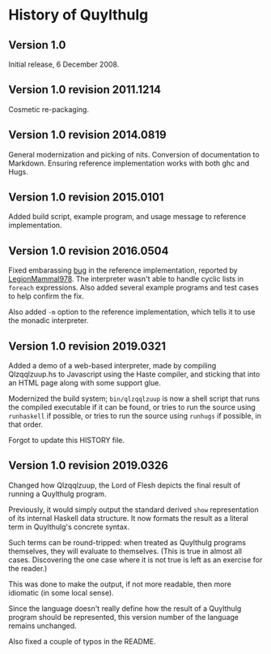 History of Quylthulg
====================

Version 1.0
-----------

Initial release, 6 December 2008.

Version 1.0 revision 2011.1214
------------------------------

Cosmetic re-packaging.

Version 1.0 revision 2014.0819
------------------------------

General modernization and picking of nits.  Conversion of documentation to
Markdown.  Ensuring reference implementation works with both ghc and Hugs.

Version 1.0 revision 2015.0101
------------------------------

Added build script, example program, and usage message to reference
implementation.

Version 1.0 revision 2016.0504
------------------------------

Fixed embarassing [bug](https://github.com/catseye/Quylthulg/issues/1) in
the reference implementation, reported by [LegionMammal978](https://github.com/LegionMammal978).
The interpreter wasn't able to handle cyclic lists in `foreach` expressions.
Also added several example programs and test cases to help confirm the fix.

Also added `-m` option to the reference implementation, which tells it to
use the monadic interpreter.

Version 1.0 revision 2019.0321
------------------------------

Added a demo of a web-based interpreter, made by compiling Qlzqqlzuup.hs
to Javascript using the Haste compiler, and sticking that into an HTML
page along with some support glue.

Modernized the build system; `bin/qlzqqlzuup` is now a shell script that
runs the compiled executable if it can be found, or tries to run the source
using `runhaskell` if possible, or tries to run the source using `runhugs`
if possible, in that order.

Forgot to update this HISTORY file.

Version 1.0 revision 2019.0326
------------------------------

Changed how Qlzqqlzuup, the Lord of Flesh depicts the final result of
running a Quylthulg program.

Previously, it would simply output the standard derived `show`
representation of its internal Haskell data structure.  It now formats the
result as a literal term in Quylthulg's concrete syntax.

Such terms can be round-tripped: when treated as Quylthulg programs themselves,
they will evaluate to themselves.  (This is true in almost all cases.
Discovering the one case where it is not true is left as an exercise for the
reader.)

This was done to make the output, if not more readable, then more idiomatic
(in some local sense).

Since the language doesn't really define how the result of a Quylthulg
program should be represented, this version number of the language remains
unchanged.

Also fixed a couple of typos in the README.
